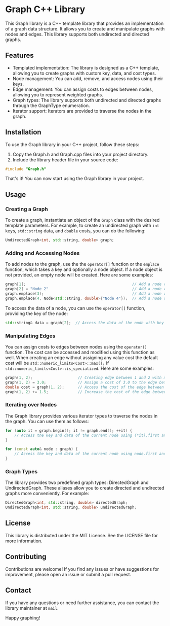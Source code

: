 
# Graph C++ Library

This Graph library is a C++ template library that provides an implementation of a graph data structure. It allows you to create and manipulate graphs with nodes and edges. This library supports both undirected and directed graphs.

## Features
- Templated implementation: The library is designed as a C++ template, allowing you to create graphs with custom key, data, and cost types.
- Node management: You can add, remove, and access nodes using their keys.
- Edge management: You can assign costs to edges between nodes, allowing you to represent weighted graphs.
- Graph types: The library supports both undirected and directed graphs through the GraphType enumeration.
- Iterator support: Iterators are provided to traverse the nodes in the graph.

## Installation
To use the Graph library in your C++ project, follow these steps:

1. Copy the Graph.h and Graph.cpp files into your project directory.
2. Include the library header file in your source code:

```cpp
#include "Graph.h"
```
That's it! You can now start using the Graph library in your project.

## Usage
### Creating a Graph
To create a graph, instantiate an object of the `Graph` class with the desired template parameters. For example, to create an undirected graph with `int` keys, `std::string` data, and `double` costs, you can do the following:

``` cpp
UndirectedGraph<int, std::string, double> graph;
```

### Adding and Accessing Nodes
To add nodes to the graph, use the the `operator[]` function or the `emplace` function, which takes a key and optionally a node object. If a node object is not provided, an empty node will be created. Here are some examples:

```cpp
graph[1];                                               // Add a node with key value 1 and default-constructed data
graph[2] = "Node 2"                                     // Add a node with key 2 and value "Node 2"
graph.emplace(3);                                       // Add a node with key 3 and default-constructed data
graph.emplace(4, Node<std::string, double>{"Node 4"});  // Add a node with key 4 and custom data
```

To access the data of a node, you can use the `operator[]` function, providing the key of the node:

```cpp
std::string& data = graph[2];  // Access the data of the node with key 2
```

### Manipulating Edges
You can assign costs to edges between nodes using the `operator()` function. The cost can be accessed and modified using this function as well. When creating an edge without assigning any value cost the default cost will be `std::numeric_limits<Cost>::max();` if `std::numeric_limits<Cost>::is_specialized`. Here are some examples:

```cpp
graph(1, 2);                    // Creating edge between 1 and 2 with max value of double
graph(1, 2) = 3.0;              // Assign a cost of 3.0 to the edge between nodes 1 and 2
double cost = graph(1, 2);      // Access the cost of the edge between nodes 1 and 2
graph(1, 2) += 1.5;             // Increase the cost of the edge between nodes 1 and 2 by 1.5 
```

### Iterating over Nodes
The Graph library provides various iterator types to traverse the nodes in the graph. You can use them as follows:

```cpp
for (auto it = graph.begin(); it != graph.end(); ++it) {
    // Access the key and data of the current node using (*it).first and (*it).second
}

for (const auto& node : graph) {
    // Access the key and data of the current node using node.first and node.second
}
```

### Graph Types
The library provides two predefined graph types: DirectedGraph and UndirectedGraph. These aliases allow you to create directed and undirected graphs more conveniently. For example:

```cpp
DirectedGraph<int, std::string, double> directedGraph;
UndirectedGraph<int, std::string, double> undirectedGraph;
```

## License
This library is distributed under the MIT License. See the LICENSE file for more information.

## Contributing
Contributions are welcome! If you find any issues or have suggestions for improvement, please open an issue or submit a pull request.

## Contact
If you have any questions or need further assistance, you can contact the library maintainer at `mail`.

Happy graphing!
